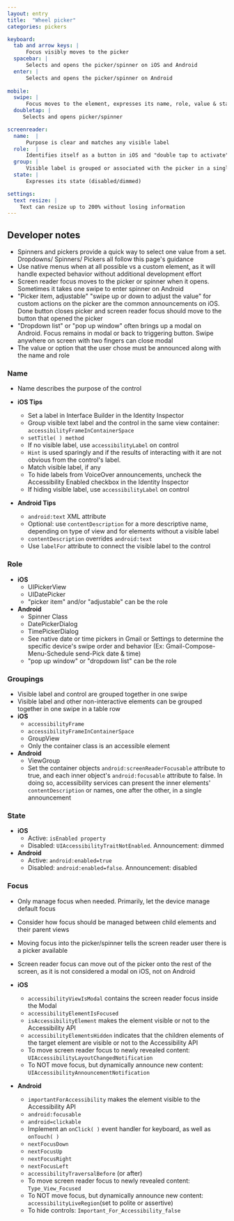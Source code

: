 ```yaml
---
layout: entry
title:  "Wheel picker"
categories: pickers

keyboard:
  tab and arrow keys: |
      Focus visibly moves to the picker
  spacebar: |
      Selects and opens the picker/spinner on iOS and Android
  enter: |
      Selects and opens the picker/spinner on Android
        
mobile:
  swipe: |
      Focus moves to the element, expresses its name, role, value & state (if applicable)
  doubletap: |
     Selects and opens picker/spinner

screenreader:
  name:  |
      Purpose is clear and matches any visible label
  role:  |
      Identifies itself as a button in iOS and "double tap to activate" in Android
  group: |
      Visible label is grouped or associated with the picker in a single swipe
  state: |
      Expresses its state (disabled/dimmed)

settings:
  text resize: |
    Text can resize up to 200% without losing information
---
```


## Developer notes


- Spinners and pickers provide a quick way to select one value from a set. Dropdowns/ Spinners/ Pickers all follow this page's guidance
- Use native menus when at all possible vs a custom element, as it will handle expected behavior without additional development effort
- Screen reader focus moves to the picker or spinner when it opens. Sometimes it takes one swipe to enter spinner on Android
- "Picker item, adjustable" "swipe up or down to adjust the value" for custom actions on the picker are the common announcements on iOS. Done button closes picker and screen reader focus should move to the button that opened the picker
- "Dropdown list" or "pop up window" often brings up a modal on Android.  Focus remains in modal or back to triggering button.  Swipe anywhere on screen with two fingers can close modal
- The value or option that the user chose must be announced along with the name and role

### Name

- Name describes the purpose of the control

- **iOS Tips**
  - Set a label in Interface Builder in the Identity Inspector
  - Group visible text label and the control in the same view container: `accessibilityFrameInContainerSpace`
  - `setTitle( ) method`
  - If no visible label, use `accessibilityLabel` on control
  - `Hint` is used sparingly and if the results of interacting with it are not obvious from the control's label.
  - Match visible label, if any
  - To hide labels from VoiceOver announcements, uncheck the Accessibility Enabled checkbox in the Identity Inspector
  - If hiding visible label, use `accessibilityLabel` on control
- **Android Tips**  
  - `android:text` XML attribute
  - Optional: use `contentDescription` for a more descriptive name, depending on type of view and for elements without a visible label
  - `contentDescription` overrides `android:text`  
  - Use `labelFor` attribute to connect the visible label to the control

### Role

- **iOS**
  - UIPickerView
  - UIDatePicker
  - "picker item" and/or "adjustable" can be the role
- **Android**
  - Spinner Class  
  - DatePickerDialog 
  - TimePickerDialog
  - See native date or time pickers in Gmail or Settings to determine the specific device's swipe order and behavior (Ex: Gmail-Compose-Menu-Schedule send-Pick date & time)
  - "pop up window" or "dropdown list" can be the role  

### Groupings

- Visible label and control are grouped together in one swipe
- Visible label and other non-interactive elements can be grouped together in one swipe in a table row
- **iOS**
  - `accessibilityFrame`
  - `accessibilityFrameInContainerSpace`
  - GroupView
  - Only the container class is an accessible element
- **Android**
  - ViewGroup
  - Set the container objects `android:screenReaderFocusable` attribute to true, and each inner object's `android:focusable` attribute to false. In doing so, accessibility services can present the inner elements' `contentDescription` or names, one after the other, in a single announcement

### State

- **iOS**  
  - Active: `isEnabled property`
  - Disabled: `UIAccessibilityTraitNotEnabled`. Announcement: dimmed
- **Android**  
  - Active: `android:enabled=true`
  - Disabled: `android:enabled=false`. Announcement: disabled

### Focus

- Only manage focus when needed. Primarily, let the device manage default focus
- Consider how focus should be managed between child elements and their parent views
- Moving focus into the picker/spinner tells the screen reader user there is a picker available
- Screen reader focus can move out of the picker onto the rest of the screen, as it is not considered a modal on iOS, not on Android

- **iOS**
  - `accessibilityViewIsModal` contains the screen reader focus inside the Modal
  - `accessibilityElementIsFocused`  
  - `isAccessibilityElement` makes the element visible or not to the Accessibility API
  - `accessibilityElementsHidden` indicates that the children elements of the target element are visible or not to the Accessibility API
  - To move screen reader focus to newly revealed content: `UIAccessibilityLayoutChangedNotification`
  - To NOT move focus, but dynamically announce new content: `UIAccessibilityAnnouncementNotification`
- **Android**
  - `importantForAccessibility` makes the element visible to the Accessibility API
  - `android:focusable`
  - `android=clickable`
  - Implement an `onClick( )` event handler for keyboard, as well as `onTouch( )`
  - `nextFocusDown`
  - `nextFocusUp`
  - `nextFocusRight`
  - `nextFocusLeft`
  - `accessibilityTraversalBefore` (or after)
  - To move screen reader focus to newly revealed content: `Type_View_Focused`
  - To NOT move focus, but dynamically announce new content: `accessibilityLiveRegion`(set to polite or assertive)
  - To hide controls: `Important_For_Accessibility_false`
